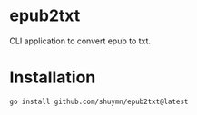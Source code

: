 # epub2txt

CLI application to convert epub to txt.

# Installation

```bash
go install github.com/shuymn/epub2txt@latest
```